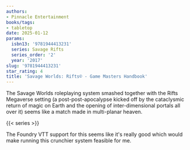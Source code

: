 ```yaml
---
authors:
- Pinnacle Entertainment
books/tags:
- tabletop
date: 2025-01-12
params:
  isbn13: '9781944413231'
  series: Savage Rifts
  series_order: '2'
  year: '2017'
slug: '9781944413231'
star_rating: 4
title: 'Savage Worlds: Rifts© - Game Masters Handbook'
---
```


The Savage Worlds roleplaying system smashed together with the Rifts Megaverse setting (a post-post-apocalypse kicked off by the cataclysmic return of magic on Earth and the opening of inter-dimensional portals all over it) seems like a match made in multi-planar heaven.

<!--more-->

{{< series >}}

The Foundry VTT support for this seems like it's really good which would make running this crunchier system feasible for me.